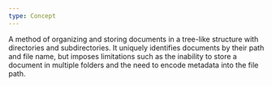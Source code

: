 ```yaml
---
type: Concept
---
```


A method of organizing and storing documents in a tree-like structure with directories and subdirectories. It uniquely identifies documents by their path and file name, but imposes limitations such as the inability to store a document in multiple folders and the need to encode metadata into the file path.